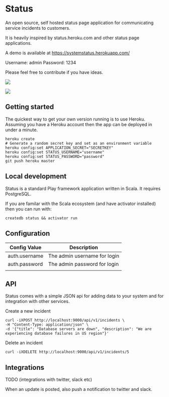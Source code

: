 # Status

An open source, self hosted status page application for communicating service incidents to customers.

It is heavily inspired by status.heroku.com and other status page applications.

A demo is available at https://systemstatus.herokuapp.com/

Username: admin
Password: 1234

Please feel free to contribute if you have ideas.

![](https://raw.githubusercontent.com/owainlewis/status/master/public/images/previewa.png)

![](https://raw.githubusercontent.com/owainlewis/status/master/public/images/previewb.png)

## Getting started

The quickest way to get your own version running is to use Heroku. Assuming you have a Heroku account then the app can be deployed in under a minute.

```
heroku create 
# Generate a random secret key and set as an environment variable
heroku config:set APPLICATION_SECRET="SECRETKEY"
heroku config:set STATUS_USERNAME="username"
heroku config:set STATUS_PASSWORD="password"
git push heroku master
```

## Local development

Status is a standard Play framework application written in Scala. It requires PostgreSQL. 

If you are familar with the Scala ecosystem (and have activator installed) then you can run with:

```
createdb status && activator run 
```

## Configuration

| Config Value  | Description                  |
|---------------|------------------------------|
| auth.username | The admin username for login |
| auth.password | The admin password for login |
|               |                              |

## API

Status comes with a simple JSON api for adding data to your system and for integration with other services.

Create a new incident

```
curl -iXPOST http://localhost:9000/api/v1/incidents \
-H "Content-Type: application/json" \
-d '{"title": "Database servers are down", "description": "We are experiencing database failures in US region"}'
```

Delete an incident

```
curl -iXDELETE http://localhost:9000/api/v1/incidents/5
```

## Integrations

TODO (integrations with twitter, slack etc)

When an update is posted, also push a notification to twitter and slack.



